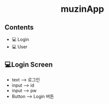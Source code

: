 <h1 align = "center">
  muzinApp
</h>

## Contents
- 💻 Login
- 💻 User

## 💻Login Screen
- text --> 로그인
- input --> id
- input --> pw
- Button --> Login 버튼
